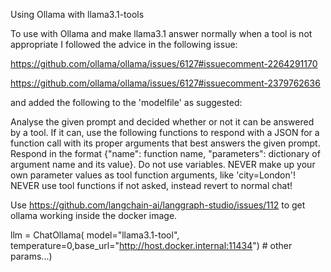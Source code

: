 Using Ollama with llama3.1-tools



To use with Ollama and make llama3.1 answer normally when a tool is not
appropriate I followed the advice in the following issue:

https://github.com/ollama/ollama/issues/6127#issuecomment-2264291170

https://github.com/ollama/ollama/issues/6127#issuecomment-2379762636


and added the following to the 'modelfile' as suggested:

Analyse the given prompt and decided whether or not it can be answered by a tool.  If it can, use the following functions to respond with a JSON for a function call with its proper arguments that best answers the given prompt.  Respond in the format {"name": function name, "parameters": dictionary of argument name and its value}. Do not use variables.
NEVER make up your own parameter values as tool function arguments, like 'city=London'!
NEVER use tool functions if not asked, instead revert to normal chat!


Use https://github.com/langchain-ai/langgraph-studio/issues/112 to get ollama
working inside the docker image.

llm = ChatOllama( model="llama3.1-tool", temperature=0,base_url="http://host.docker.internal:11434") # other params...)
